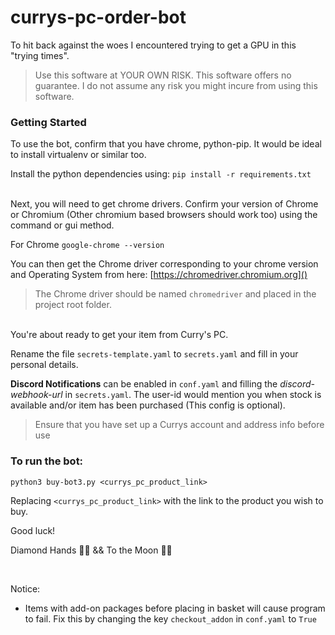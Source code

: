 # currys-pc-order-bot
To hit back against the woes I encountered trying to get a GPU in this "trying times".
<br>
> Use this software at YOUR OWN RISK. This software offers no guarantee. I do not assume any risk you might incure from using this software.

### Getting Started

To use the bot, confirm that you have chrome, python-pip. It would be ideal to install virtualenv or similar too.

Install the python dependencies using:
```pip install -r requirements.txt```

<br/>
Next, you will need to get chrome drivers. Confirm your version of Chrome or Chromium (Other chromium based browsers should work too) using the command or gui method.

For Chrome
```google-chrome --version```

You can then get the Chrome driver corresponding to your chrome version and Operating System from here: [https://chromedriver.chromium.org]()

> The Chrome driver should be named ```chromedriver``` and placed in the project root folder.

<br/>
You're about ready to get your item from Curry's PC.

<br/>

Rename the file ```secrets-template.yaml``` to ```secrets.yaml``` and fill in your personal details.

**Discord Notifications** can be enabled in ```conf.yaml``` and filling the *discord-webhook-url* in ```secrets.yaml```. The user-id would mention you when stock is available and/or item has been purchased (This config is optional).

> Ensure that you have set up a Currys account and address info before use

### To run the bot:
```python3 buy-bot3.py <currys_pc_product_link>```

Replacing ```<currys_pc_product_link>``` with the link to the product you wish to buy.

Good luck!

Diamond Hands 💎💎 && To the Moon 🚀🚀

<br/>

Notice:
- Items with add-on packages before placing in basket will cause program to fail. Fix this by changing the key ```checkout_addon``` in ```conf.yaml``` to ```True```


